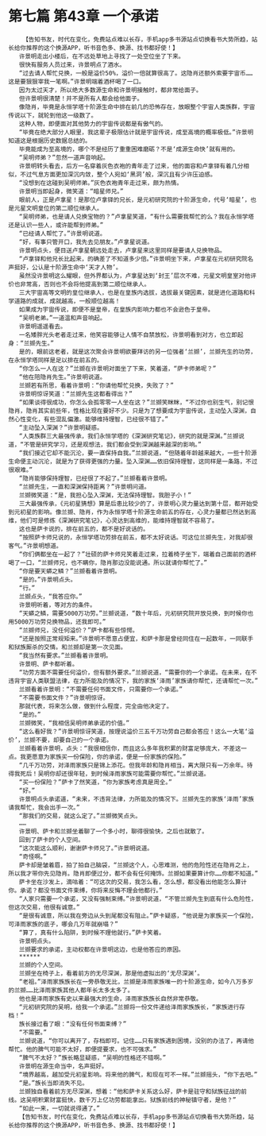 # 第七篇 第43章 一个承诺
        【告知书友，时代在变化，免费站点难以长存，手机app多书源站点切换看书大势所趋，站长给你推荐的这个换源APP，听书音色多、换源、找书都好使！】
       许景明走出小楼后，在不远处草地上寻找了一处空位坐了下来。
       很快有服务人员过来，许景明点了酒水。
       “过去请人帮忙兑换，一般是溢价50%，溢价一倍就算很高了。这隐肖还额外索要宇宙币……这是要狠狠宰我一笔啊。”许景明端着酒杯喝了一口。
       因为太过天才，所以绝大多数源生命和许景明接触时，都非常给面子。
       但许景明很清楚！并不是所有人都会给他面子。
       像隐肖，毕竟是永恒学塔十阶源生命中排在前几的恐怖存在，放眼整个宇宙人类族群，宇宙传说以下，就轮到他这一级数了。
       这种人物，即便面对其他势力的宇宙传说都是有傲气的。
       “毕竟在绝大部分人眼里，我这辈子极限估计就是宇宙传说，成至高境的概率极低。”许景明知道这是根据历史数据总结的。
       毕竟能成为至高境的，哪个不是经历了重重困难磨砺？不是‘成源生命快’就有用的。
       “吴明师弟？”忽然一道声音响起。
       许景明转头看去，后方一名穿着灰色衣袍的青年走了过来，他的面容和卢拿铎有着几分相似，不过气息方面更加深沉内敛，整个人宛如‘黑洞’般，深沉且有少许压迫感。
       “没想到在这碰到吴明师弟。”灰色衣袍青年走过来，颇为热情。
       许景明当即起身，微笑道：“暗星师兄。”
       眼前人，正是卢拿星！是那位卢拿铎的兄长，是元初研究院的十阶源生命，代号‘暗星’，也是元星文明皇位的第二顺位继承人。
       “吴明师弟，也是请人兑换宝物的？”卢拿星笑道，“有什么需要我帮忙的么？我在永恒学塔还是认识一些人，或许能帮到师弟。”
       “已经请人帮忙了。”许景明说道。
       “好，有事只管开口，我先去见朋友。”卢拿星说道。
       许景明点头，便目送卢拿星朝远处走去，卢拿星来这里同样是要请人兑换物品。
       “卢拿铎和他兄长比起来，的确差了不知道多少倍。”许景明坐下来，卢拿星在元初研究院名声挺好，公认是十阶源生命中‘天才人物’。
       虽然没许景明这么耀眼，但外界都认为，卢拿星达到‘封王’层次不难，元星文明皇室对他评价也非常高，否则也不会将他提高到第二顺位继承人。
       三大宇宙高等文明的皇位继承人，也是在皇族内选拔，选拔最关键因素，就是进化道路和科学道路的成就，成就越高，一般顺位越高！
       如果成为宇宙传说，即便不是皇帝，在皇族内影响力都也不会逊色于皇帝。
       “吴明老弟。”一道温和声音响起。
       许景明遥遥看去。
       一名矮胖光头老者走过来，他笑容能够让人情不自禁放松，许景明看到对方，也立即起身：“兰撷先生。”
       是的，眼前这老者，就是这次聚会许景明欲要拜访的另一位强者‘兰撷’，兰撷先生的功劳，在永恒学塔同样是足以排在前五的。
       “你怎么一人在这？”兰撷在许景明对面坐了下来，笑着道，“萨卡师弟呢？”
       “他在陪隐肖先生。”许景明说道。
       兰撷若有所思，看着许景明：“你请他帮忙兑换，失败了？”
       许景明惊讶笑道：“兰撷先生这都看得出？”
       “如果谈得很成功，你怎么会孤零零一人坐在这？”兰撷笑眯眯，“不过你也别生气，别记恨隐肖，隐肖其实前些年，性格比现在要好不少。只是为了想要成为宇宙传说，主动坠入深渊，自然心性变化，有些混乱偏激。能够维持理智，已经很不错了。”
       “主动坠入深渊？”许景明疑惑。
       “人类族群三大最强传承，我们永恒学塔的《深渊研究笔记》，研究的就是深渊。”兰撷说道，“不管是研究学习，还是观想法，我们都会受到深渊越来越深的影响。”
       “我们接近它却不能沉沦，要一直保持自我。”兰撷说道，“但随着年龄越来越大，一些十阶源生命便主动沉沦，就是为了获得更强的力量。坠入深渊……依旧保持理智，这同样是一条路，不过很艰难。”
       “隐肖能够保持理智，已经很了不起了。”兰撷看着许景明。
       “兰撷先生，一直和深渊保持距离？”许景明问道。
       兰撷微笑道：“是，我担心坠入深渊，无法保持理智。我胆子小！”
       三大最强传承，《元初星猜想》算是后患比较少的了，许景明心灵力量达到第十层，都开始受到元初星的影响。像兰撷、隐肖，作为永恒学塔十阶源生命前五的存在，心灵力量都已然达到高维，他们可是修炼《深渊研究笔记》，心灵达到高维的，能维持理智就不容易了。
       这也是萨卡说的，排在前五的，都不是好说话的。
       “按照萨卡师兄说的，永恒学塔功劳排在前五，都不太好说话。可这位兰撷先生，对我却很客气。”许景明想道。
       “你们俩都坐在一起了？”壮硕的萨卡师兄笑着走过来，拉着椅子坐下，端着自己面前的酒杯喝了一口，“兰撷师兄，也不瞒你，隐肖那边没能说通。所以就请你帮忙了。”
       “你是要天蟒之鳞？”兰撷看着许景明。
       “是的。”许景明点头。
       “行。”
       兰撷点头，“我答应你。”
       许景明听着，等对方的条件。
       “天蟒之鳞，需要5000万功劳。”兰撷说道，“数十年后，元初研究院开放兑换，到时候你也用5000万功劳兑换物品，还我即可。”
       “兰撷师兄，没任何溢价？”萨卡都有些惊愕。
       “还是按照正常规矩来。”许景明不愿意占便宜，和萨卡那是曾经同住在一起数年，一同联手和狱族厮杀的交情。和兰撷却是第一次见面。
       “我当然有要求。”兰撷看着许景明。
       许景明、萨卡都听着。
       “功劳方面不需要任何溢价，但有额外要求。”兰撷说道，“需要你的一个承诺。在未来，在不违背宇宙人类联盟法律，在力所能及的情况下，我的家族‘泽雨’家族请你帮忙，还请帮忙一次。”
       兰撷看着许景明：“不需要任何书面文件，只需要你一个承诺。”
       “不需要书面文件？”许景明惊讶。
       那就代表，将来怎么做，做到什么程度，完全由他决定了。
       “是的。”
       兰撷微笑，“我相信吴明师弟承诺的价值。”
       “这么看好我？”许景明惊讶笑道，按理说溢价三五千万功劳自己都会答应！这么一大笔‘溢价’，兰撷不要，却要自己的一个承诺。
       兰撷看着许景明，点头：“我很相信你，而且这么多年我积累的财富足够庞大，不差这一点。我更愿意为家族买一份保险，你的承诺，便是一份家族的保险。”
       “几千万功劳，对泽雨家族只是锦上添花。但我年龄和隐肖相当，离大限只有一万余年。待得我死后！吴明你却还很年轻，到时候泽雨家族可能需要你帮忙。”兰撷说道。
       “买一份保险？”萨卡了然笑道，“你为家族考虑真是周全。”
       “好。”
       许景明点头承诺道，“未来，不违背法律，力所能及的情况下。兰撷先生的家族‘泽雨’家族请我帮忙，我会出手一次。”
       “那我们的交易，就这么定了。”兰撷微笑点头。
       ……
       许景明、萨卡和兰撷坐着聊了一个多小时，聊得很愉快，之后也就散了。
       回到了萨卡的个人空间。
       “这次能这么顺利，谢谢萨卡师兄了。”许景明说道。
       “奇怪啊。”
       萨卡却是皱着眉，拍了拍自己脑袋，“兰撷这个人，心思难测，他的危险性还在隐肖之上，所以我才带你先见隐肖。隐肖即便过分，都不会有任何掩饰。兰撷如果要算计你……你都不知道。”
       萨卡坐在沙发上，滴咕着：“可这次的交易，我怎么看，怎么想，都没看出他能怎么算计你。承诺？都没书面文件束缚，你将来反悔不理会他都行。”
       “人家只需要一个承诺，又没有强制束缚。”许景明说道，“不管兰撷先生到底有什么危险性，但这次交易，他很有诚意。”
       “是很有诚意，所以我在旁边从头到尾都没有阻止。”萨卡疑惑，“他说是为家族买一个保险，可泽雨家族的底子，哪会几万年就崩塌？”
       “算了，真有什么陷阱，到时候不理他就行。”萨卡笑着。
       许景明点头。
       兰撷要求的承诺，主动权都在许景明这边，也是他答应的原因。
       ******
       兰撷的个人空间。
       兰撷坐在椅子上，看着前方的无尽深渊，那是他虚拟出的‘无尽深渊’。
       “老祖。”泽雨家族族长在一旁恭敬无比，兰撷是泽雨家族唯一的十阶源生命，如今八万多岁的兰撷……比泽雨家族其他人都年长太多太多了。
       他也是泽雨家族有史以来最强大的生命，泽雨家族族长自然非常恭敬。
       “元初研究院的吴明，给我一个承诺。”兰撷将一份文件递给泽雨家族族长，“家族进行存档！”
       族长接过看了眼：“没有任何书面束缚？”
       “不需要。”
       兰撷说道，“你可以离开了，存档即可。记住……只有家族遇到困境，没别的办法了，再请他帮忙。他的脾气可能不太好，即便提要求，也不可强求。”
       “脾气不太好？”族长略显疑惑，“吴明的性格还不错啊。”
       许景明在源生命当中，名声挺好。
       “境界越高，越加受元初星影响。将来他的脾气，和现在可不一样。”兰撷摇头，“你下去吧。”
       “是。”族长当即消失不见。
       兰撷独自看着前方无尽深渊，想着：“他和萨卡关系这么好，萨卡是驻守和狱族征战的前线。这吴明积累财富挺快，数千万上亿功劳都能拿出。狱族前线的神秘镇守者，是他？”
       “如此一来，一切就说得通了。”
       【告知书友，时代在变化，免费站点难以长存，手机app多书源站点切换看书大势所趋，站长给你推荐的这个换源APP，听书音色多、换源、找书都好使！】